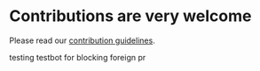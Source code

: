 # Contributions are very welcome

Please read our [contribution guidelines](https://docs.esmvaltool.org/en/latest/community/introduction.html).

testing testbot for blocking foreign pr
